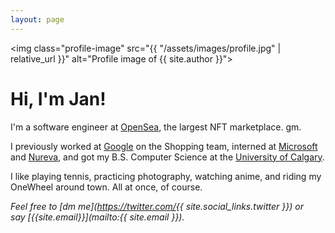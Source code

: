 ```yaml
---
layout: page
---
```


<img
    class="profile-image"
    src="{{ "/assets/images/profile.jpg" | relative_url }}"
    alt="Profile image of {{ site.author }}">

# Hi, I'm Jan!

I'm a software engineer at [OpenSea](https://opensea.io/about), the largest NFT
marketplace. gm.

I previously worked at [Google](https://about.google) on the Shopping team,
interned at [Microsoft](/blog/2016/10/18/interning-at-microsoft.html) and
[Nureva](https://www.nureva.com), and got my B.S. Computer Science at the
[University&nbsp;of&nbsp;Calgary](https://www.ucalgary.ca).

I like playing tennis, practicing photography, watching anime, and riding my
OneWheel around town. All at once, of course.

*Feel free to
[dm&nbsp;me](https://twitter.com/{{ site.social_links.twitter }})
or say&nbsp;[{{site.email}}](mailto:{{ site.email }}).*
